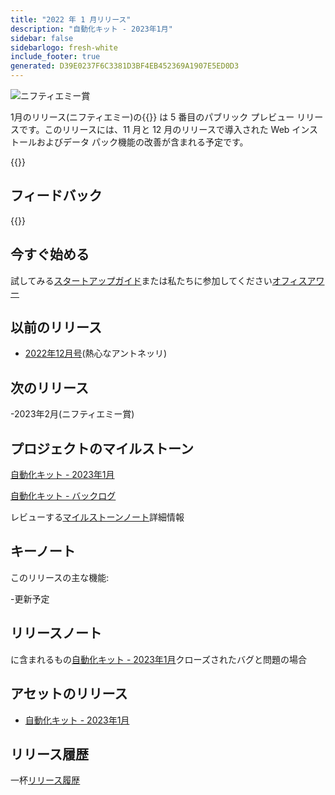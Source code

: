 ```yaml
---
title: "2022 年 1 月リリース"
description: "自動化キット - 2023年1月"
sidebar: false
sidebarlogo: fresh-white
include_footer: true
generated: D39E0237F6C3381D3BF4EB452369A1907E5ED0D3
---
```


<div class="optional">

![ニフティエミー賞](/images/nifty-emmy.png)

1月のリリース(ニフティエミー)の{{<product-name>}} は 5 番目のパブリック プレビュー リリースです。このリリースには、11 月と 12 月のリリースで導入された Web インストールおよびデータ パック機能の改善が含まれる予定です。

</div>

<div class="optional">

{{<presentationStyles>}}

## フィードバック

{{<questions name="/content/ja/releases/january-2023.json" completed="フィードバックをお寄せいただきありがとうございます" showNavigationButtons="false" locale="ja">}}

</div>

<div class="optional">

## 今すぐ始める

試してみる[スタートアップガイド](/ja/get-started)または私たちに参加してください[オフィスアワー](/ja/office-hours)

## 以前のリリース

- [2022年12月号](/ja/releases/december-2022)(熱心なアントネッリ)

## 次のリリース

-2023年2月(ニフティエミー賞)

## プロジェクトのマイルストーン

[自動化キット - 2023年1月](https://github.com/orgs/microsoft/projects/486/views/9)

[自動化キット - バックログ](https://github.com/orgs/microsoft/projects/486/views/1)

レビューする[マイルストーンノート](/ja/releases/milestones)詳細情報

## キーノート

このリリースの主な機能:

-更新予定

## リリースノート

に含まれるもの[自動化キット - 2023年1月](https://github.com/microsoft/powercat-automation-kit/releases/tag/AutomationKit-January2023)クローズされたバグと問題の場合

## アセットのリリース

- [自動化キット - 2023年1月](https://github.com/microsoft/powercat-automation-kit/releases/tag/AutomationKit-January2023)

## リリース履歴

一杯[リリース履歴](/ja/releases)

</div>
